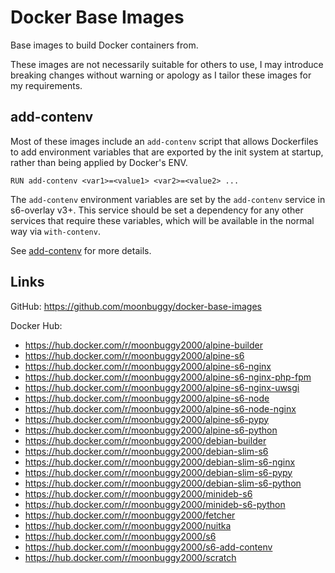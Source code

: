 # Docker Base Images
Base images to build Docker containers from.

These images are not necessarily suitable for others to use, I may introduce breaking changes without warning or apology as I tailor these images for my requirements.

## add-contenv
Most of these images include an `add-contenv` script that allows Dockerfiles to add environment variables that are exported by the init system at startup, rather than being applied by Docker's ENV.

```
RUN add-contenv <var1>=<value1> <var2>=<value2> ...
```

The `add-contenv` environment variables are set by the `add-contenv` service in s6-overlay v3+. This service should be set a dependency for any other services that require these variables, which will be available in the normal way via `with-contenv`.

See [add-contenv](add-contenv/) for more details.


## Links
GitHub: <https://github.com/moonbuggy/docker-base-images>

Docker Hub:
*   <https://hub.docker.com/r/moonbuggy2000/alpine-builder>
*   <https://hub.docker.com/r/moonbuggy2000/alpine-s6>
*   <https://hub.docker.com/r/moonbuggy2000/alpine-s6-nginx>
*   <https://hub.docker.com/r/moonbuggy2000/alpine-s6-nginx-php-fpm>
*   <https://hub.docker.com/r/moonbuggy2000/alpine-s6-nginx-uwsgi>
*   <https://hub.docker.com/r/moonbuggy2000/alpine-s6-node>
*   <https://hub.docker.com/r/moonbuggy2000/alpine-s6-node-nginx>
*   <https://hub.docker.com/r/moonbuggy2000/alpine-s6-pypy>
*   <https://hub.docker.com/r/moonbuggy2000/alpine-s6-python>
*   <https://hub.docker.com/r/moonbuggy2000/debian-builder>
*   <https://hub.docker.com/r/moonbuggy2000/debian-slim-s6>
*   <https://hub.docker.com/r/moonbuggy2000/debian-slim-s6-nginx>
*   <https://hub.docker.com/r/moonbuggy2000/debian-slim-s6-pypy>
*   <https://hub.docker.com/r/moonbuggy2000/debian-slim-s6-python>
*   <https://hub.docker.com/r/moonbuggy2000/minideb-s6>
*   <https://hub.docker.com/r/moonbuggy2000/minideb-s6-python>
*   <https://hub.docker.com/r/moonbuggy2000/fetcher>
*   <https://hub.docker.com/r/moonbuggy2000/nuitka>
*   <https://hub.docker.com/r/moonbuggy2000/s6>
*   <https://hub.docker.com/r/moonbuggy2000/s6-add-contenv>
*   <https://hub.docker.com/r/moonbuggy2000/scratch>
